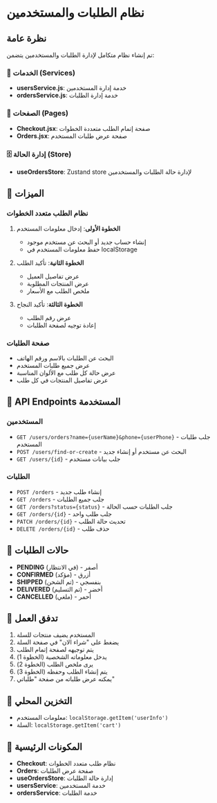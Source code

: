 # نظام الطلبات والمستخدمين

## نظرة عامة

تم إنشاء نظام متكامل لإدارة الطلبات والمستخدمين يتضمن:

### 🔧 الخدمات (Services)

- **usersService.js**: خدمة إدارة المستخدمين
- **ordersService.js**: خدمة إدارة الطلبات

### 📱 الصفحات (Pages)

- **Checkout.jsx**: صفحة إتمام الطلب متعددة الخطوات
- **Orders.jsx**: صفحة عرض طلبات المستخدم

### 🗄️ إدارة الحالة (Store)

- **useOrdersStore**: Zustand store لإدارة حالة الطلبات والمستخدمين

## 🚀 الميزات

### نظام الطلب متعدد الخطوات

1. **الخطوة الأولى**: إدخال معلومات المستخدم

   - إنشاء حساب جديد أو البحث عن مستخدم موجود
   - حفظ معلومات المستخدم في localStorage

2. **الخطوة الثانية**: تأكيد الطلب

   - عرض تفاصيل العميل
   - عرض المنتجات المطلوبة
   - ملخص الطلب مع الأسعار

3. **الخطوة الثالثة**: تأكيد النجاح
   - عرض رقم الطلب
   - إعادة توجيه لصفحة الطلبات

### صفحة الطلبات

- البحث عن الطلبات بالاسم ورقم الهاتف
- عرض جميع طلبات المستخدم
- عرض حالة كل طلب مع الألوان المناسبة
- عرض تفاصيل المنتجات في كل طلب

## 🔗 API Endpoints المستخدمة

### المستخدمين

- `GET /users/orders?name={userName}&phone={userPhone}` - جلب طلبات المستخدم
- `POST /users/find-or-create` - البحث عن مستخدم أو إنشاء جديد
- `GET /users/{id}` - جلب بيانات مستخدم

### الطلبات

- `POST /orders` - إنشاء طلب جديد
- `GET /orders` - جلب جميع الطلبات
- `GET /orders?status={status}` - جلب الطلبات حسب الحالة
- `GET /orders/{id}` - جلب طلب واحد
- `PATCH /orders/{id}` - تحديث حالة الطلب
- `DELETE /orders/{id}` - حذف طلب

## 🎨 حالات الطلبات

- **PENDING** (في الانتظار) - أصفر
- **CONFIRMED** (مؤكد) - أزرق
- **SHIPPED** (تم الشحن) - بنفسجي
- **DELIVERED** (تم التسليم) - أخضر
- **CANCELLED** (ملغي) - أحمر

## 🔄 تدفق العمل

1. المستخدم يضيف منتجات للسلة
2. يضغط على "شراء الان" في صفحة السلة
3. يتم توجيهه لصفحة إتمام الطلب
4. يدخل معلوماته الشخصية (الخطوة 1)
5. يرى ملخص الطلب (الخطوة 2)
6. يتم إنشاء الطلب وحفظه (الخطوة 3)
7. يمكنه عرض طلباته من صفحة "طلباتي"

## 💾 التخزين المحلي

- معلومات المستخدم: `localStorage.getItem('userInfo')`
- السلة: `localStorage.getItem('cart')`

## 🎯 المكونات الرئيسية

- **Checkout**: نظام طلب متعدد الخطوات
- **Orders**: صفحة عرض الطلبات
- **useOrdersStore**: إدارة حالة الطلبات
- **usersService**: خدمة المستخدمين
- **ordersService**: خدمة الطلبات
